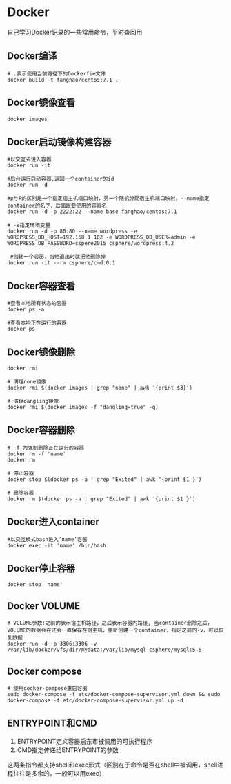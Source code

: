 # Docker
自己学习Docker记录的一些常用命令，平时查阅用

## Docker编译

```
# .表示使用当前路径下的Dockerfie文件
docker build -t fanghao/centos:7.1 .
```

## Docker镜像查看

```
docker images
```

## Docker启动镜像构建容器

```
#以交互式进入容器
docker run -it

#后台运行启动容器,返回一个container的id
docker run -d

#p与P的区别是一个指定宿主机端口映射，另一个随机分配宿主机端口映射，--name指定container的名字，后面跟要使用的容器名
docker run -d -p 2222:22 --name base fanghao/centos:7.1

# -e指定环境变量
docker run -d -p 80:80 --name wordpress -e WORDPRESS_DB_HOST=192.168.1.102 -e WORDPRESS_DB_USER=admin -e WORDPRESS_DB_PASSWORD=cspere2015 csphere/wordpress:4.2

 #创建一个容器，当他退出时就把他删除掉
docker run -it --rm csphere/cmd:0.1
```

## Docker容器查看

```
#查看本地所有状态的容器
docker ps -a

#查看本地正在运行的容器
docker ps
```

## Docker镜像删除

```
docker rmi

# 清理none镜像
docker rmi $(docker images | grep "none" | awk '{print $3}')

# 清理dangling镜像
docker rmi $(docker images -f "dangling=true" -q)
```

## Docker容器删除

```
# -f 为强制删除正在运行的容器
docker rm -f 'name'
docker rm

# 停止容器
docker stop $(docker ps -a | grep "Exited" | awk '{print $1 }')

# 删除容器
docker rm $(docker ps -a | grep "Exited" | awk '{print $1 }')
```

## Docker进入container

```
#以交互模式bash进入‘name’容器
docker exec -it 'name' /bin/bash
```

## Docker停止容器

```
docker stop 'name'
```

## Docker VOLUME

```
# VOLUME参数:之前的表示宿主机路径，之后表示容器内路径, 当container删除之后，VOLUME的数据会在还会一直保存在宿主机，重新创建一个container，指定之前的-v，可以恢复数据
docker run -d -p 3306:3306 -v /var/lib/docker/vfs/dir/mydata:/var/lib/mysql csphere/mysql:5.5
```

## Docker compose

```
# 使用docker-compose重启容器
sudo docker-compose -f etc/docker-compose-supervisor.yml down && sudo docker-compose -f etc/docker-compose-supervisor.yml up -d
```

## ENTRYPOINT和CMD

1. ENTRYPOINT定义容器启东市被调用的可执行程序
2. CMD指定传递给ENTRYPOINT的参数

这两条指令都支持shell和exec形式（区别在于命令是否在shell中被调用，shell进程往往是多余的，一般可以用exec）